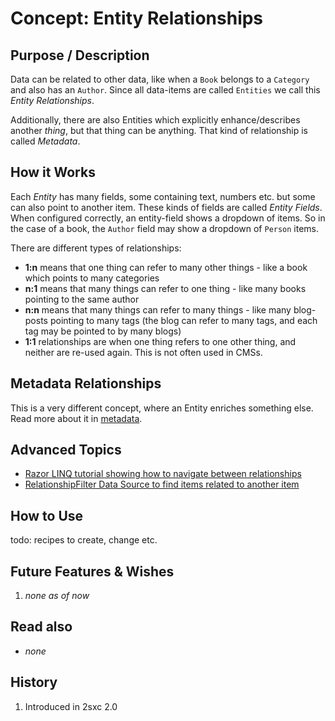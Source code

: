 # Concept: Entity Relationships

## Purpose / Description

Data can be related to other data, like when a `Book` belongs to a `Category` and also has an `Author`. Since all data-items are called `Entities` we call this _Entity Relationships_. 

Additionally, there are also Entities which explicitly enhance/describes another _thing_, but that thing can be anything. That kind of relationship is called _Metadata_.

## How it Works

Each _Entity_ has many fields, some containing text, numbers etc. but some can also point to another item. These kinds of fields are called _Entity Fields_. When configured correctly, an entity-field shows a dropdown of items. So in the case of a book, the `Author` field may show a dropdown of `Person` items.

There are different types of relationships: 

* **1:n** means that one thing can refer to many other things - like a book which points to many categories
* **n:1** means that many things can refer to one thing - like many books pointing to the same author
* **n:n** means that many things can refer to many things - like many blog-posts pointing to many tags (the blog can refer to many tags, and each tag may be pointed to by many blogs)
* **1:1** relationships are when one thing refers to one other thing, and neither are re-used again. This is not often used in CMSs.

## Metadata Relationships

This is a very different concept, where an Entity enriches something else. Read more about it in [metadata](concept-metadata).

## Advanced Topics

* [Razor LINQ tutorial showing how to navigate between relationships](https://2sxc.org/dnn-tutorials/en/razor/linq/home)
* [RelationshipFilter Data Source to find items related to another item](DotNet-DataSource-RelationshipFilter)

## How to Use

todo: recipes to create, change etc.

## Future Features & Wishes

1. _none as of now_

## Read also
[//]: # "Additional links - often within this documentation, but can also go elsewhere"

* _none_

## History

1. Introduced in 2sxc 2.0
